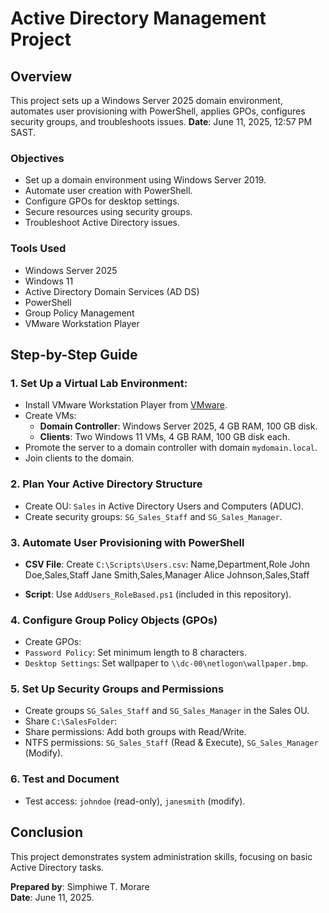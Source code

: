 # Active Directory Management Project

## Overview

This project sets up a Windows Server 2025 domain environment, automates user provisioning with PowerShell, applies GPOs, configures security groups, and troubleshoots issues. **Date**: June 11, 2025, 12:57 PM SAST.

### Objectives

- Set up a domain environment using Windows Server 2019.
- Automate user creation with PowerShell.
- Configure GPOs for desktop settings.
- Secure resources using security groups.
- Troubleshoot Active Directory issues.

### Tools Used

- Windows Server 2025
- Windows 11
- Active Directory Domain Services (AD DS)
- PowerShell
- Group Policy Management
- VMware Workstation Player

## Step-by-Step Guide

### 1. Set Up a Virtual Lab Environment:

- Install VMware Workstation Player from [VMware](https://www.vmware.com/products/workstation-player.html).
- Create VMs:
  - **Domain Controller**: Windows Server 2025, 4 GB RAM, 100 GB disk.
  - **Clients**: Two Windows 11 VMs, 4 GB RAM, 100 GB disk each.
- Promote the server to a domain controller with domain `mydomain.local`.
- Join clients to the domain.

### 2. Plan Your Active Directory Structure

- Create OU: `Sales` in Active Directory Users and Computers (ADUC).
- Create security groups: `SG_Sales_Staff` and `SG_Sales_Manager`.

### 3. Automate User Provisioning with PowerShell

- **CSV File**: Create `C:\Scripts\Users.csv`:
Name,Department,Role
John Doe,Sales,Staff
Jane Smith,Sales,Manager
Alice Johnson,Sales,Staff

- **Script**: Use `AddUsers_RoleBased.ps1` (included in this repository).

### 4. Configure Group Policy Objects (GPOs)
- Create GPOs:
- `Password Policy`: Set minimum length to 8 characters.
- `Desktop Settings`: Set wallpaper to `\\dc-00\netlogon\wallpaper.bmp`.

### 5. Set Up Security Groups and Permissions
- Create groups `SG_Sales_Staff` and `SG_Sales_Manager` in the Sales OU.
- Share `C:\SalesFolder`:
- Share permissions: Add both groups with Read/Write.
- NTFS permissions: `SG_Sales_Staff` (Read & Execute), `SG_Sales_Manager` (Modify).

### 6. Test and Document
- Test access: `johndoe` (read-only), `janesmith` (modify).

## Conclusion
This project demonstrates system administration skills, focusing on basic Active Directory tasks. 

**Prepared by**: Simphiwe T. Morare  
**Date**: June 11, 2025.

